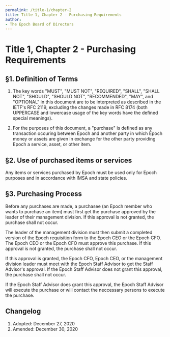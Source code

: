 ```yaml
---
permalink: /title-1/chapter-2
title: Title 1, Chapter 2 - Purchasing Requirements
author:
- The Epoch Board of Directors
---
```

# Title 1, Chapter 2 - Purchasing Requirements

## §1. Definition of Terms


1.  The key words "MUST", "MUST NOT", "REQUIRED", "SHALL", "SHALL NOT",
    "SHOULD", "SHOULD NOT", "RECOMMENDED", "MAY", and "OPTIONAL" in this
    document are to be interpreted as described in the IETF's RFC 2119,
    excluding the changes made in RFC 8174 (both UPPERCASE and lowercase
    usage of the key words have the defined special meanings).
    
2.  For the purposes of this document, a "purchase" is defined as any transaction occuring between Epoch
    and another party in which Epoch money or assets are given in exchange for the other party providing 
    Epoch a service, asset, or other item.

## §2. Use of purchased items or services

Any items or services purchased by Epoch must be used only for Epoch purposes and in accordance with IMSA and state policies.

## §3. Purchasing Process

Before any purchases are made, a purchasee (an Epoch member who wants to purchase an item) must first get the purchase approved by the leader of 
their management division. If this approval is not granted, the purchase shall not occur. 

The leader of the management division must then submit a completed version of the Epoch requisition form to the Epoch CEO or the Epoch CFO.
The Epoch CEO or the Epoch CFO must approve this purchase. If this approval is not granted, the purchase shall not occur.

If this approval is granted, the Epoch CFO, Epoch CEO, or the management division leader must meet with the Epoch Staff Advisor to get the Staff Advisor's approval.
If the Epoch Staff Advisor does not grant this approval, the purchase shall not occur.

If the Epoch Staff Advisor does grant this approval, the Epoch Staff Advisor will execute the purchase or will contact the neccessary persons to execute the purchase.

## Changelog

1.  Adopted: December 27, 2020
2.  Amended: December 30, 2020
